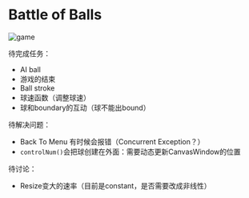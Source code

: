 # Battle of Balls

![game](https://github.com/yixiaowang2001/COMP-128_FP/blob/main/res/Pic1.png)

待完成任务：
+ AI ball
+ 游戏的结束
+ Ball stroke
+ 球速函数（调整球速）
+ 球和boundary的互动（球不能出bound）

待解决问题：
+ Back To Menu 有时候会报错（Concurrent Exception？）
+ `controlNum()`会把球创建在外面：需要动态更新CanvasWindow的位置

待讨论：
+ Resize变大的速率（目前是constant，是否需要改成非线性）